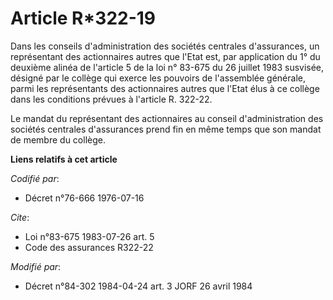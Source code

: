 # Article R*322-19

Dans les conseils d'administration des sociétés centrales d'assurances, un représentant des actionnaires autres que l'Etat
est, par application du 1° du deuxième alinéa de l'article 5 de la loi n° 83-675 du 26 juillet 1983 susvisée, désigné par le
collège qui exerce les pouvoirs de l'assemblée générale, parmi les représentants des actionnaires autres que l'Etat élus à ce
collège dans les conditions prévues à l'article R. 322-22.

Le mandat du représentant des actionnaires au conseil d'administration des sociétés centrales d'assurances prend fin en même
temps que son mandat de membre du collège.

**Liens relatifs à cet article**

_Codifié par_:

  - Décret n°76-666 1976-07-16

_Cite_:

  - Loi n°83-675 1983-07-26 art. 5
  - Code des assurances R322-22

_Modifié par_:

  - Décret n°84-302 1984-04-24 art. 3 JORF 26 avril 1984
